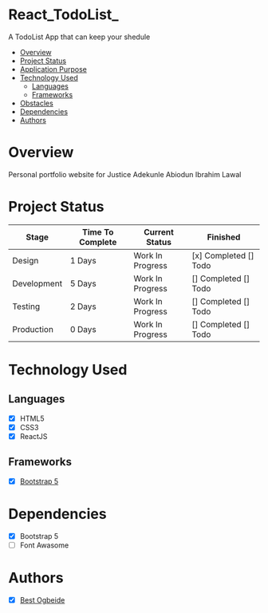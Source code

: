 # React_TodoList_

A TodoList App that can keep your shedule



- [Overview](#overview)
- [Project Status](#project-status)
- [Application Purpose](#application-purpose)
- [Technology Used](#technology-used)
  - [Languages](#languages)
  - [Frameworks](#frameworks)
- [Obstacles](#obstacles)
- [Dependencies](#dependencies)
- [Authors](#authors)

# Overview
Personal portfolio website for Justice Adekunle Abiodun Ibrahim Lawal
# Project Status

| Stage       | Time To Complete | Current Status   | Finished              |
| ----------- | ---------------- | ---------------- | --------------------- |
| Design      | 1 Days           | Work In Progress | [x] Completed [] Todo |
| Development | 5 Days           | Work In Progress | [] Completed [] Todo |
| Testing     | 2 Days           | Work In Progress | [] Completed [] Todo |
| Production  | 0 Days           | Work In Progress | [] Completed [] Todo |

# Technology Used

## Languages

- [x] HTML5
- [x] CSS3
- [x] ReactJS

## Frameworks

- [x] [Bootstrap 5](https://getbootstrap.com/)

# Dependencies

- [x] Bootstrap 5
- [ ] Font Awasome

# Authors

- [x] [Best Ogbeide](www.github.com/ogbeidebest)

